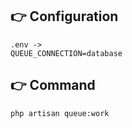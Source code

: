 ## 👉 Configuration

```text
.env ->
QUEUE_CONNECTION=database
```

## 👉 Command

```text
php artisan queue:work
```

